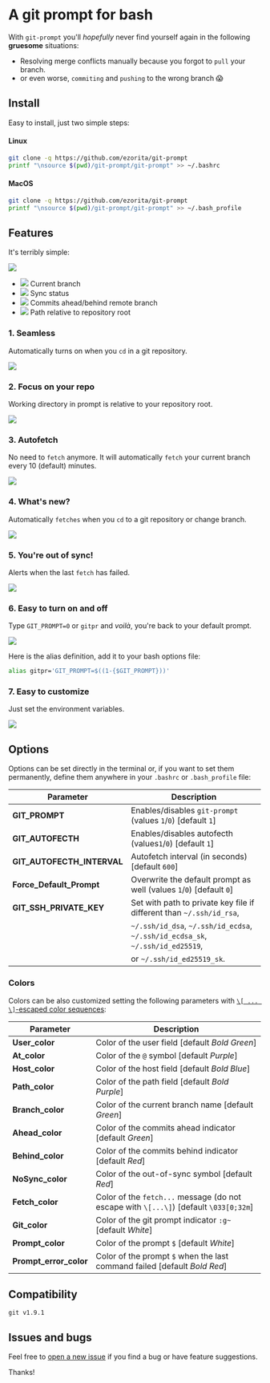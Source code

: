 # A git prompt for bash

With `git-prompt` you'll _hopefully_ never find yourself again in the following **gruesome** situations:
- Resolving merge conflicts manually because you forgot to `pull` your branch.
- or even worse, `commiting` and `pushing` to the wrong branch :scream:

## Install
Easy to install, just two simple steps:
#### Linux
```bash
git clone -q https://github.com/ezorita/git-prompt
printf "\nsource $(pwd)/git-prompt/git-prompt" >> ~/.bashrc
```
#### MacOS
```bash
git clone -q https://github.com/ezorita/git-prompt
printf "\nsource $(pwd)/git-prompt/git-prompt" >> ~/.bash_profile
```

## Features
It's terribly simple:

![](https://i.imgur.com/Ib5NlHT.jpg)

- ![](https://i.imgur.com/DduOQvp.jpg) Current branch
- ![](https://i.imgur.com/1ZsfjQZ.jpg) Sync status
- ![](https://i.imgur.com/Bk4xkk9.jpg) Commits ahead/behind remote branch
- ![](https://i.imgur.com/cM9C0gq.jpg) Path relative to repository root

### 1. Seamless
Automatically turns on when you `cd` in a git repository.

![](https://i.imgur.com/5pyXgNM.gif)

### 2. Focus on your repo
Working directory in prompt is relative to your repository root.

![](https://i.imgur.com/Ke1SHqg.gif)

### 3. Autofetch
No need to `fetch` anymore. It will automatically `fetch` your current branch every 10 (default) minutes.

![](https://i.imgur.com/y7aP1XK.gif)

### 4. What's new?
Automatically `fetches` when you `cd` to a git repository or change branch.

![](https://i.imgur.com/ozQr0Yb.gif)

### 5. You're out of sync!
Alerts when the last `fetch` has failed.

![](https://i.imgur.com/27yMkO7.gif)

### 6. Easy to turn on and off
Type `GIT_PROMPT=0` or `gitpr` and _voilà_, you're back to your default prompt.

![](https://i.imgur.com/I46F2Lu.gif)

Here is the alias definition, add it to your bash options file:

```bash
alias gitpr='GIT_PROMPT=$((1-{$GIT_PROMPT}))'
```

### 7. Easy to customize
Just set the environment variables.

![](https://i.imgur.com/Rfed9Wh.gif)

## Options
Options can be set directly in the terminal or, if you want to set them permanently, define them anywhere in your `.bashrc` or `.bash_profile` file:

Parameter                     | Description
----------------------------- | --------------------------------------
**GIT_PROMPT**                | Enables/disables `git-prompt` (values `1`/`0`) [default `1`]
**GIT_AUTOFECTH**             | Enables/disables autofecth (values`1`/`0`) [default `1`]
**GIT_AUTOFECTH_INTERVAL**    | Autofetch interval (in seconds) [default `600`]
**Force_Default_Prompt**      | Overwrite the default prompt as well (values `1`/`0`) [default `0`]
**GIT_SSH_PRIVATE_KEY**       | Set with path to private key file if different than `~/.ssh/id_rsa`, 
                              | `~/.ssh/id_dsa`, `~/.ssh/id_ecdsa`, `~/.ssh/id_ecdsa_sk`, `~/.ssh/id_ed25519`, 
                              | or `~/.ssh/id_ed25519_sk`.


### Colors
Colors can be also customized setting the following parameters with [`\[ ... \]`-escaped color sequences](https://stackoverflow.com/a/33206814/2545706):

Parameter                     | Description
----------------------------- | --------------------------------------
**User_color**                | Color of the user field [default _Bold Green_]
**At_color**                  | Color of the `@` symbol [default _Purple_]
**Host_color**                | Color of the host field [default _Bold Blue_]
**Path_color**                | Color of the path field [default _Bold Purple_]
**Branch_color**              | Color of the current branch name [default _Green_]
**Ahead_color**               | Color of the commits ahead indicator [default _Green_]
**Behind_color**              | Color of the commits behind indicator [default _Red_]
**NoSync_color**              | Color of the out-of-sync symbol [default _Red_]
**Fetch_color**               | Color of the `fetch...` message (do not escape with `\[...\]`) [default `\033[0;32m`]
**Git_color**                 | Color of the git prompt indicator `:g~` [default _White_]
**Prompt_color**              | Color of the prompt `$` [default _White_]
**Prompt_error_color**        | Color of the prompt `$` when the last command failed [default _Bold Red_]

## Compatibility
`git v1.9.1`

## Issues and bugs
Feel free to [open a new issue](https://github.com/ezorita/git-prompt/issues/new) if you find a bug or have feature suggestions.

Thanks!
